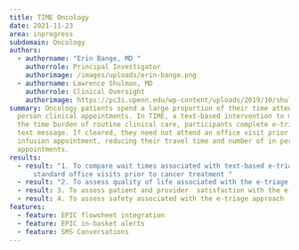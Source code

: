 ```yaml
---
title: TIME Oncology
date: 2021-11-23
area: inprogress
subdomain: Oncology
authors:
  - authorname: "Erin Bange, MD "
    authorrole: Principal Investigator
    authorimage: /images/uploads/erin-bange.png
  - authorname: Lawrence Shulman, MD
    authorrole: Clinical Oversight
    authorimage: https://pc3i.upenn.edu/wp-content/uploads/2019/10/shulman-larry1024x768-1024x768.jpg
summary: Oncology patients spend a large proportion of their time attending in
  person clinical appointments. In TIME, a text-based intervention to minimize
  the time burden of routine clinical care, participants complete e-triage by
  text message. If cleared, they need not attend an office visit prior to their
  infusion appointment, reducing their travel time and number of in person
  appointments.
results:
  - result: "1. To compare wait times associated with text-based e-triage versus
      standard office visits prior to cancer treatment "
  - result: "2. To assess quality of life associated with the e-triage approach "
  - result: 3. To assess patient and provider  satisfaction with the e-triage  approach
  - result: 4. To assess safety associated with the e-triage approach
features:
  - feature: EPIC flowsheet integration
  - feature: EPIC in-basket alerts
  - feature: SMS Conversations
---
```

